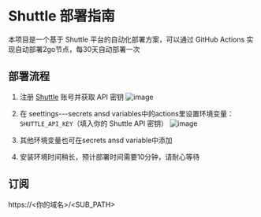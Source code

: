 # Shuttle 部署指南

本项目是一个基于 Shuttle 平台的自动化部署方案，可以通过 GitHub Actions 实现自动部署2go节点，每30天自动部署一次

## 部署流程

1. 注册 [Shuttle](https://www.shuttle.rs/) 账号并获取 API 密钥
![image](https://github.com/user-attachments/assets/68bf5dc6-8884-4ba6-b88b-b47b66878092)

4. 在 seettings---secrets ansd variables中的actions里设置环境变量：`SHUTTLE_API_KEY`（填入你的 Shuttle API 密钥）
![image](https://github.com/user-attachments/assets/d67ab79b-8d1d-437e-8c6b-786163e197a2)

5. 其他环境变量也可在secrets ansd variable中添加
6. 安装环境时间稍长，预计部署时间需要10分钟，请耐心等待
## 订阅 
https://<你的域名>/<SUB_PATH>
